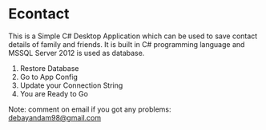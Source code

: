 # Econtact
This is a Simple C# Desktop Application which can be used to save contact details of family and friends. It is built in C# programming language and MSSQL Server 2012 is used as database.
1. Restore Database
2. Go to App Config
3. Update your Connection String
4. You are Ready to Go

Note: comment on email if you got any problems: debayandam98@gmail.com
